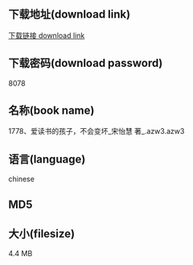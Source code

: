 ## 下载地址(download link)
[下载链接 download link](https://tutu365.netlify.app/?s=1778%E3%80%81%E7%88%B1%E8%AF%BB%E4%B9%A6%E7%9A%84%E5%AD%A9%E5%AD%90%EF%BC%8C%E4%B8%8D%E4%BC%9A%E5%8F%98%E5%9D%8F_%E5%AE%8B%E6%80%A1%E6%85%A7+%E8%91%97_.azw3)

## 下载密码(download password)
8078

## 名称(book name)
1778、爱读书的孩子，不会变坏_宋怡慧 著_.azw3.azw3

## 语言(language)
chinese

## MD5


## 大小(filesize)
4.4 MB

